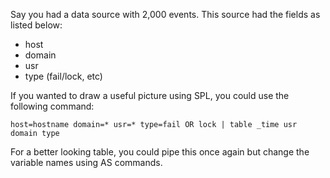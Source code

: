 Say you had a data source with 2,000 events. This source had the fields as listed below:

- host
- domain
- usr
- type (fail/lock, etc)

If you wanted to draw a useful picture using SPL, you could use the following command:

```
host=hostname domain=* usr=* type=fail OR lock | table _time usr domain type
```

For a better looking table, you could pipe this once again but change the variable names using AS commands.